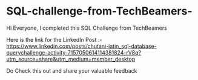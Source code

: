 # SQL-challenge-from-TechBeamers-


Hi Everyone, I completed this SQL Challenge from TechBeamers 

Here is the link for the LinkedIn Post :- 
https://www.linkedin.com/posts/chutani-jatin_sql-database-querychallenge-activity-7157050614114381824-rV8q?utm_source=share&utm_medium=member_desktop

Do Check this out and share your valuable feedback 
